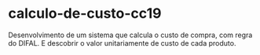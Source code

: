 # calculo-de-custo-cc19
Desenvolvimento de um sistema que calcula o custo de compra, com regra do DIFAL. E descobrir o valor unitariamente de custo de cada produto.
